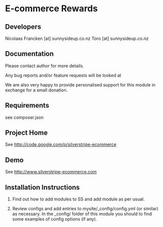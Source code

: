 
E-commerce Rewards
================================================================================

Developers
-----------------------------------------------
Nicolaas Francken [at] sunnysideup.co.nz
Toro [at] sunnysideup.co.nz


Documentation
-----------------------------------------------
Please contact author for more details.

Any bug reports and/or feature requests will be
looked at

We are also very happy to provide personalised support
for this module in exchange for a small donation.


Requirements
-----------------------------------------------
see composer.json


Project Home
-----------------------------------------------
See http://code.google.com/p/silverstripe-ecommerce

Demo
-----------------------------------------------
See http://www.silverstripe-ecommerce.com


Installation Instructions
-----------------------------------------------

1. Find out how to add modules to SS and add module as per usual.

2. Review configs and add entries to mysite/_config/config.yml
(or similar) as necessary.
In the _config/ folder of this module
you should to find some examples of config options (if any).


